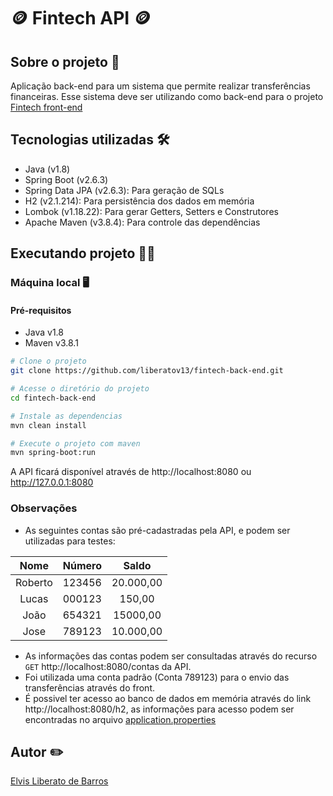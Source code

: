 # :coin: Fintech API :coin:

## Sobre o projeto :scroll:
Aplicação back-end para um sistema que permite realizar transferências financeiras.
Esse sistema deve ser utilizando como back-end para o projeto [Fintech front-end](https://github.com/liberatov13/fintech-front-end)

## Tecnologias utilizadas :hammer_and_wrench:
- Java (v1.8)
- Spring Boot (v2.6.3)
- Spring Data JPA (v2.6.3): Para geração de SQLs
- H2 (v2.1.214): Para persistência dos dados em memória
- Lombok (v1.18.22): Para gerar Getters, Setters e Construtores
- Apache Maven (v3.8.4): Para controle das dependências

## Executando projeto 🧑‍💻

### Máquina local :desktop_computer:
#### Pré-requisitos
- Java v1.8
- Maven v3.8.1

```bash
# Clone o projeto
git clone https://github.com/liberatov13/fintech-back-end.git

# Acesse o diretório do projeto
cd fintech-back-end

# Instale as dependencias
mvn clean install

# Execute o projeto com maven
mvn spring-boot:run
```

A API ficará disponível através de http://localhost:8080 ou http://127.0.0.1:8080

### Observações
- As seguintes contas são pré-cadastradas pela API, e podem ser utilizadas para testes:

|		Nome		|		Número		|		Saldo		|
|:---------:|:-----------:|:---------:|
|Roberto		|123456				|20.000,00	|
|Lucas			|000123				|150,00			|
|João				|654321				|15000,00		|
|Jose				|789123				|10.000,00	|

- As informações das contas podem ser consultadas através do recurso `GET` http://localhost:8080/contas da API.
- Foi utilizada uma conta padrão (Conta 789123) para o envio das transferências através do front.
- É possivel ter acesso ao banco de dados em memória através do link http://localhost:8080/h2, as informações para acesso podem ser encontradas no arquivo [application.properties](https://github.com/liberatov13/fintech-back-end/blob/master/src/main/resources/application.properties)

## Autor :pencil2:
[Elvis Liberato de Barros](https://www.linkedin.com/in/elvisbarros/)
